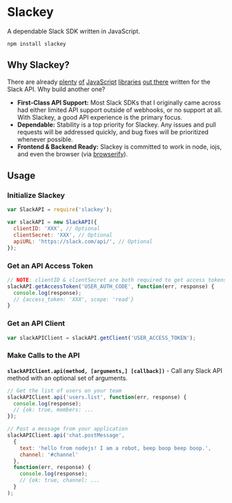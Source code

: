 Slackey
==============

A dependable Slack SDK written in JavaScript. 

```
npm install slackey
```

## Why Slackey?
There are already [plenty](https://www.npmjs.com/package/node-slack) [of](https://www.npmjs.com/package/slack-api) [JavaScript](https://www.npmjs.com/package/slack-client) [libraries](https://www.npmjs.com/package/slack-node) [out there](https://www.npmjs.com/package/slack-notify) written for the Slack API. Why build another one?

- **First-Class API Support:** Most Slack SDKs that I originally came across had either limited API support outside of webhooks, or no support at all. With Slackey, a good API experience is the primary focus.
- **Dependable:** Stability is a top priority for Slackey. Any issues and pull requests will be addressed quickly, and bug fixes will be prioritized whenever possible.
- **Frontend & Backend Ready:** Slackey is committed to work in node, iojs, and even the browser (via [browserify](http://browserify.org/)).

## Usage

### Initialize Slackey

```js
var SlackAPI = require('slackey');

var slackAPI = new SlackAPI({
  clientID: 'XXX', // Optional
  clientSecret: 'XXX', // Optional
  apiURL: 'https://slack.com/api/', // Optional
});
```

### Get an API Access Token

```js
// NOTE: clientID & clientSecret are both required to get access tokens
slackAPI.getAccessToken('USER_AUTH_CODE', function(err, response) {
  console.log(response);
  // {access_token: 'XXX', scope: 'read'}
}
```

### Get an API Client

```js
var slackAPIClient = slackAPI.getClient('USER_ACCESS_TOKEN');
```

### Make Calls to the API

**`slackAPIClient.api(method, [arguments,] [callback])`** -  Call any Slack API method with an optional set of arguments. 

```js
// Get the list of users on your team
slackAPIClient.api('users.list', function(err, response) {
  console.log(response);
  // {ok: true, members: ...
});

// Post a message from your application
slackAPIClient.api('chat.postMessage',
  {
    text: 'hello from nodejs! I am a robot, beep boop beep boop.',
    channel: '#channel'
  },
  function(err, response) {
    console.log(response);
    // {ok: true, channel: ...
  }
);
```
